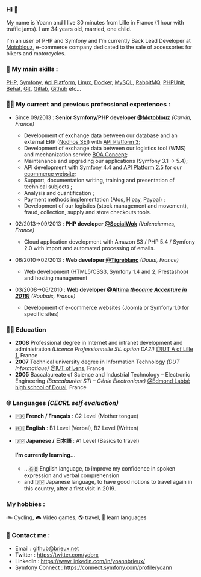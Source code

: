 ### Hi 👋

My name is Yoann and I live 30 minutes from Lille in France (1 hour with traffic jams). I am 34 years old, married, one child.

I'm an user of PHP and Symfony and I’m currently Back Lead Developer at [Motoblouz](https://www.motoblouz.com), e-commerce company dedicated to the sale of accessories for bikers and motorcycles.

### 💪 My main skills :

[PHP](https://www.php.net/), [Symfony](https://symfony.com/), [Api Platform](https://api-platform.com/), [Linux](https://www.linux.org/), [Docker](https://www.docker.com/), [MySQL](https://www.mysql.com/fr/), [RabbitMQ](https://www.rabbitmq.com/), [PHPUnit](https://phpunit.de/), [Behat](https://behat.org/), [Git](https://git-scm.com/), [Gitlab](https://about.gitlab.com/), [Github](https://perdu.com/) etc...

### 👨‍💻 My current and previous professional experiences :

- Since 09/2013 : **Senior Symfony/PHP developer [@Motoblouz](https://www.motoblouz.com)** _(Carvin, France)_
  - Development of exchange data between our database and an external ERP ([Nodhos SEI](https://www.seilks.com/fr/logiciel/solution-nodhos)) with [API Platform 3](https://github.com/api-platform/api-platform);
  - Development of exchange data between our logistics tool (WMS) and mechanization service [BOA Concept](https://www.boa-concept.com/);
  - Maintenance and upgrading our applications (Symfony 3.1 -> 5.4);
  - API development with [Symfony 4.4](https://github.com/symfony/symfony) and [API Platform 2.5](https://github.com/api-platform/api-platform) for our [ecommerce website](https://www.motoblouz.com);
  - Support, documentation writing, training and presentation of technical subjects ;
  - Analysis and quantification ;
  - Payment methods implementation (Atos, [Hipay](https://github.com/hipay/hipay-fullservice-sdk-php), [Paypal](https://github.com/paypal/PayPal-PHP-SDK)) ;
  - Development of our logistics (stock management and movement), fraud, collection, supply and store checkouts tools.
  
- 02/2013→09/2013 : **PHP developer [@SocialWok](https://www.societe.com/societe/socialwok-750522690.html)** _(Valenciennes, France)_
  - Cloud application development with Amazon S3 / PHP 5.4 / Symfony 2.0 with import and automated processing of emails.

- 06/2010→02/2013 : **Web developer [@Tigreblanc](https://www.tigreblanc.fr)** _(Douai, France)_ 
  - Web development (HTML5/CSS3, Symfony 1.4 and 2, Prestashop) and hosting management

- 03/2008→06/2010 : **Web developer [@Altima _(became Accenture in 2018)_](https://www.accenture.com/fr-fr/company-news-release-altima-announcement)** _(Roubaix, France)_ 
  - Development of e-commerce websites (Joomla or Symfony 1.0 for specific sites)

### 👨‍🎓 Education

- **2008** Professional degree in Internet and intranet development and administration _(Licence Professionnelle SIL option DA2I)_ [@IUT A of Lille 1](https://www.iut-a.univ-lille.fr/), France
- **2007** Technical university degree in Information Technology _(DUT Informatique)_ [@IUT of Lens](https://www.iut-lens.univ-artois.fr/), France
- **2005** Baccalaureate of Science and Industrial Technology – Electronic Engineering _(Baccalauréat STI – Génie Électronique)_ [@Edmond Labbé high school of Douai](https://edmond-labbe.fr/), France

### 🌐 Languages _(CECRL self evaluation)_

- 🇫🇷 **French / Français** : C2 Level (Mother tongue)
- 🇬🇧 **English** : B1 Level (Verbal), B2 Level (Written)
- 🇯🇵 **Japanese / 日本語** : A1 Level (Basics to travel)

  #### I’m currently learning...

  - ...🇬🇧 English language, to improve my confidence in spoken expression and verbal comprehension
  - and 🇯🇵 Japanese language, to have good notions to travel again in this country, after a first visit in 2019.

### My hobbies :

🚲 Cycling, 🎮 Video games, 🌎 travel, 📕 learn languages

### 📧 Contact me :

* Email : [github@brieux.net](mailto:github@brieux.net)
* Twitter : https://twitter.com/yobrx
* LinkedIn : https://www.linkedin.com/in/yoannbrieux/
* Symfony Connect : https://connect.symfony.com/profile/yoann
 

